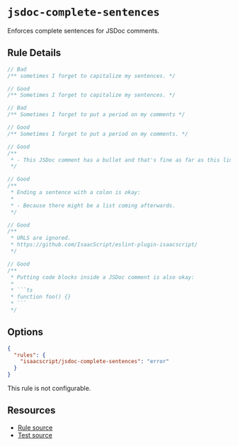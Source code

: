 # `jsdoc-complete-sentences`

Enforces complete sentences for JSDoc comments.

## Rule Details

```ts
// Bad
/** sometimes I forget to capitalize my sentences. */

// Good
/** Sometimes I forget to capitalize my sentences. */
```

```ts
// Bad
/** Sometimes I forget to put a period on my comments */

// Good
/** Sometimes I forget to put a period on my comments. */
```

```ts
// Good
/**
 * - This JSDoc comment has a bullet and that's fine as far as this lint rule is concerned.
 */
```

```ts
// Good
/**
 * Ending a sentence with a colon is okay:
 *
 * - Because there might be a list coming afterwards.
 */
```

```ts
// Good
/**
 * URLS are ignored.
 * https://github.com/IsaacScript/eslint-plugin-isaacscript/
 */
```

````ts
// Good
/**
 * Putting code blocks inside a JSDoc comment is also okay:
 *
 * ```ts
 * function foo() {}
 * ```
 */
````

## Options

```json
{
  "rules": {
    "isaacscript/jsdoc-complete-sentences": "error"
  }
}
```

This rule is not configurable.

## Resources

- [Rule source](../../src/rules/jsdoc-complete-sentences.ts)
- [Test source](../../tests/rules/jsdoc-complete-sentences.test.ts)
